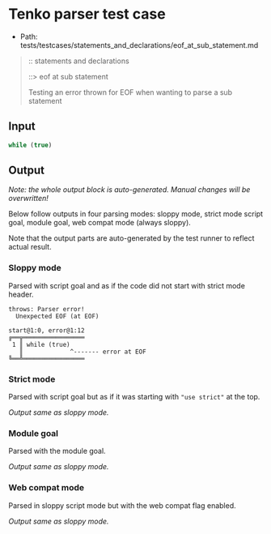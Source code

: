 # Tenko parser test case

- Path: tests/testcases/statements_and_declarations/eof_at_sub_statement.md

> :: statements and declarations
>
> ::> eof at sub statement
>
> Testing an error thrown for EOF when wanting to parse a sub statement


## Input

`````js
while (true)
`````

## Output

_Note: the whole output block is auto-generated. Manual changes will be overwritten!_

Below follow outputs in four parsing modes: sloppy mode, strict mode script goal, module goal, web compat mode (always sloppy).

Note that the output parts are auto-generated by the test runner to reflect actual result.

### Sloppy mode

Parsed with script goal and as if the code did not start with strict mode header.

`````
throws: Parser error!
  Unexpected EOF (at EOF)

start@1:0, error@1:12
╔══╦═════════════════
 1 ║ while (true)
   ║             ^------- error at EOF
╚══╩═════════════════

`````

### Strict mode

Parsed with script goal but as if it was starting with `"use strict"` at the top.

_Output same as sloppy mode._

### Module goal

Parsed with the module goal.

_Output same as sloppy mode._

### Web compat mode

Parsed in sloppy script mode but with the web compat flag enabled.

_Output same as sloppy mode._
